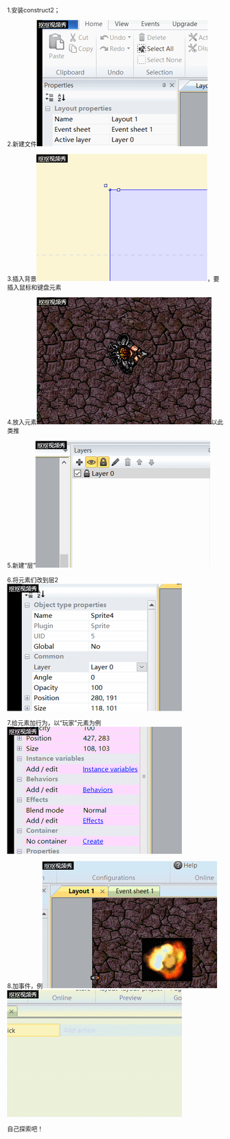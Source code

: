 1.安装construct2；

2.新建文件![](images/2.gif)

3.插入背景![](images/3.gif)，要插入鼠标和键盘元素

4.放入元素![](images/4.gif)以此类推

5.新建“层”![](images/5.gif)

6.将元素们改到层2![](images/6.gif)

7.给元素加行为，以“玩家”元素为例![](images/7.gif)

8.加事件，例![](images/8.gif)
![](images/801.gif)

自己探索吧！